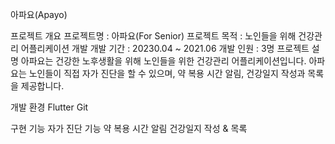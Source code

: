 아파요(Apayo)

프로젝트 개요
프로젝트명 : 아파요(For Senior)
프로젝트 목적 : 노인들을 위해 건강관리 어플리케이션 개발
개발 기간 : 20230.04 ~ 2021.06
개발 인원 : 3명
프로젝트 설명
아파요는 건강한 노후생활을 위해 노인들을 위한 건강관리 어플리케이션입니다. 
아파요는 노인들이 직접 자가 진단을 할 수 있으며, 약 복용 시간 알림, 건강일지 작성과 목록을 제공합니다.

개발 환경
Flutter
Git

구현 기능
자가 진단 기능
약 복용 시간 알림
건강일지 작성 & 목록
